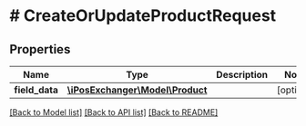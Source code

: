 # # CreateOrUpdateProductRequest

## Properties

Name | Type | Description | Notes
------------ | ------------- | ------------- | -------------
**field_data** | [**\iPosExchanger\Model\Product**](Product.md) |  | [optional]

[[Back to Model list]](../../README.md#models) [[Back to API list]](../../README.md#endpoints) [[Back to README]](../../README.md)
